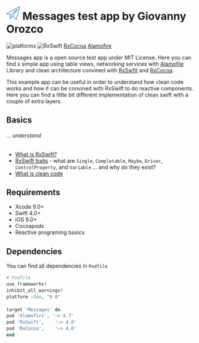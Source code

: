 <img src="assets/messages-icon.png" alt="Messages 2018" width="36" height="36"> Messages test app by Giovanny Orozco
======================================

 ![platforms](https://img.shields.io/badge/platforms-iOS%20%7C%20macOS%20%7C%20tvOS%20%7C%20watchOS%20%7C%20Linux-333333.svg) ![RxSwift](https://img.shields.io/cocoapods/v/RxSwift.svg) [RxCocoa](https://img.shields.io/cocoapods/v/RxCocoa.svg) [Alamofire](https://img.shields.io/cocoapods/v/Alamofire.svg)
 
Messages app is a open source test app under MIT License. Here you can find s simple app using table views, networking services with [Alamofile](https://cocoapods.org/pods/Alamofire) Library and clean architecture convined with [RxSwfit](https://cocoapods.org/pods/RxSwift) and [RxCocoa](https://cocoapods.org/pods/RxCocoa).  

This example app can be useful in order to understand how clean code works and how it can be convined with RxSwift to do reactive components. Here you can find a little bit different implementation of clean swift with a couple of extra layers.

## Basics

###### ... understand

* [What is RxSwift?](https://github.com/ReactiveX/RxSwift/blob/master/Documentation/GettingStarted.md)
* [RxSwift traits](Documentation/Traits.md) - what are `Single`, `Completable`, `Maybe`, `Driver`, `ControlProperty`, and `Variable` ... and why do they exist?
* [What is clean code](https://clean-swift.com/clean-swift-ios-architecture/)


## Requirements

* Xcode 9.0+
* Swift 4.0+
* iOS 9.0+
* Cocoapods
* Reactive programing basics

## Dependencies

You can find all dependencies in `Podfile` 

```ruby
# Podfile
use_frameworks!
inhibit_all_warnings!
platform :ios, "9.0"

target 'Messages' do
pod 'Alamofire', '~> 4.7'
pod 'RxSwift',    '~> 4.0'
pod 'RxCocoa',    '~> 4.0'
end
```
